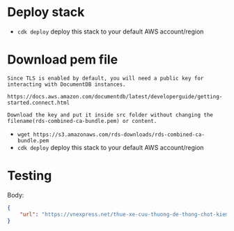 # Deploy stack

 * `cdk deploy`      deploy this stack to your default AWS account/region

# Download pem file

```
Since TLS is enabled by default, you will need a public key for interacting with DocumentDB instances.

https://docs.aws.amazon.com/documentdb/latest/developerguide/getting-started.connect.html

Download the key and put it inside src folder without changing the filename(rds-combined-ca-bundle.pem) or content.
```

* `wget https://s3.amazonaws.com/rds-downloads/rds-combined-ca-bundle.pem `
* `cdk deploy`      deploy this stack to your default AWS account/region

# Testing

Body:
```json
{
    "url": "https://vnexpress.net/thue-xe-cuu-thuong-de-thong-chot-kiem-dich-4332803.html"
}
```